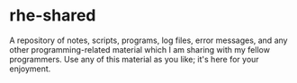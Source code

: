 # rhe-shared
A repository of notes, scripts, programs, log files, error messages, and any other programming-related material which I am sharing with my fellow programmers. Use any of this material as you like; it's here for your enjoyment.
